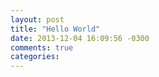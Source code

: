 ```yaml
---
layout: post
title: "Hello World"
date: 2013-12-04 16:09:56 -0300
comments: true
categories: 
---
```

